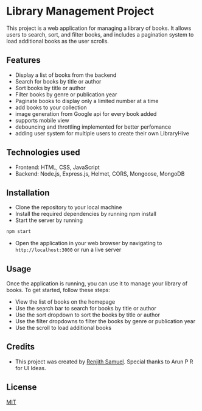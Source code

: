
# Library Management Project

This project is a web application for managing a library of books. It allows users to search, sort, and filter books, and includes a pagination system to load additional books as the user scrolls.
## Features

- Display a list of books from the backend
- Search for books by title or author
- Sort books by title or author
- Filter books by genre or publication year
- Paginate books to display only a limited number at a time
- add books to your collection
- image generation from Google api for every book added
- supports mobile view
- debouncing and throttling implemented for better perfomance
- adding user system for multiple users to create their own LibraryHive
## Technologies used

- Frontend: HTML, CSS, JavaScript
- Backend: Node.js, Express.js, Helmet, CORS, Mongoose, MongoDB 
## Installation

- Clone the repository to your local machine
- Install the required dependencies by running npm install
- Start the server by running
```bash
npm start
``` 
- Open the application in your web browser by navigating to     `http://localhost:3000` or run a live server 


    
## Usage
Once the application is running, you can use it to manage your library of books. To get started, follow these steps:

- View the list of books on the homepage
- Use the search bar to search for books by title or author
- Use the sort dropdown to sort the books by title or author
- Use the filter dropdowns to filter the books by genre or publication year
- Use the scroll to load additional books


## Credits

 - This project was created by [Renjith Samuel](https://renjithsamuel.onrender.com/). Special thanks to Arun P R for UI Ideas.


## License

[MIT](https://choosealicense.com/licenses/mit/)

